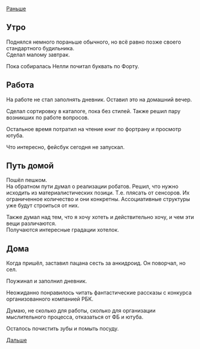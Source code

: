 [Раньше](2019.11.20.md)
## Утро
Поднялся немного пораньше обычного, но всё равно позже своего стандартного будильника.  
Сделал малому завтрак.

Пока собиралась Нелли почитал буквать по Форту.
## Работа
На работе не стал заполнять дневник. Оставил это на домашний вечер.

Сделал сортировку в каталоге, пока без стилей. Также решил пару возникших по работе вопросов.

Остальное время потратил на чтение книг по фортрану и просмотр ютуба.

Что интересно, фейсбук сегодня не запускал.
## Путь домой
Пошёл пешком.  
На обратном пути думал о реализации робатов. Решил, что нужно исходить из материалистических позици. Т.е. плясать от сенсоров. Их ограниченное количество и они конкретны. Ассоциативные структуры уже будут строиться от них.

Также думал над тем, что я хочу хотеть и действительно хочу, и чем эти вещи различаются.  
Получаются интересные градации хотелок.
## Дома
Когда пришёл, заставил пацана сесть за анкидроид. Он поворчал, но сел.

Поужинал и заполнил дневник.

Неожиданно понравилось читать фантастические рассказы с конкурса организованного компанией РБК.

Думаю, не сколько для работы, сколько для организации мыслительного процесса, отказаться от ФБ и ютуба.

Осталось почистить зубы и помыть посуду.

[Дальше](2019.11.22.md)